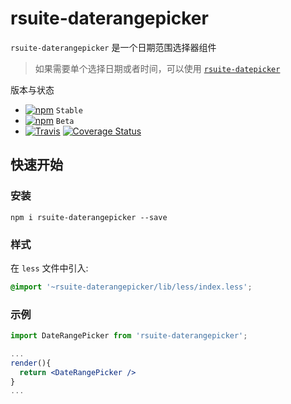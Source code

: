 # rsuite-daterangepicker




`rsuite-daterangepicker` 是一个日期范围选择器组件

> 如果需要单个选择日期或者时间，可以使用 [`rsuite-datepicker`](https://rsuitejs.com/rsuite-datepicker)


版本与状态

- [![npm][npm-badge]][npm] `Stable`
- [![npm][npm-beta-badge]][npm-beta] `Beta`
- [![Travis][build-badge]][build] [![Coverage Status][coverage-badge]][coverage]



## 快速开始

### 安装

```
npm i rsuite-daterangepicker --save
```
### 样式

在 `less` 文件中引入:

```css
@import '~rsuite-daterangepicker/lib/less/index.less';
```


### 示例

```jsx
import DateRangePicker from 'rsuite-daterangepicker';

...
render(){
  return <DateRangePicker />
}
...

```

[npm-badge]: https://img.shields.io/npm/v/rsuite-daterangepicker.svg
[npm]: https://www.npmjs.com/package/rsuite-daterangepicker


[npm-beta-badge]: https://cnpmjs.org/badge/v/rsuite-daterangepicker.svg?&tag=beta&subject=npm
[npm-beta]: https://www.npmjs.com/package/rsuite-daterangepicker


[build-badge]: https://travis-ci.org/rsuite/rsuite-daterangepicker.svg
[build]: https://travis-ci.org/rsuite/rsuite-daterangepicker

[coverage-badge]: https://coveralls.io/repos/github/rsuite/rsuite-daterangepicker/badge.svg?branch=next
[coverage]: https://coveralls.io/github/rsuite/rsuite-daterangepicker?branch=next
